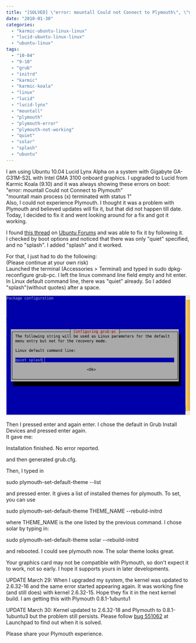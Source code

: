 ```yaml
---
title: "[SOLVED] \"error: mountall Could not Connect to Plymouth\", \"mountall main process (x) terminated with status 1\""
date: "2010-01-30"
categories: 
  - "karmic-ubuntu-linux-linux"
  - "lucid-ubuntu-linux-linux"
  - "ubuntu-linux"
tags: 
  - "10-04"
  - "9-10"
  - "grub"
  - "initrd"
  - "karmic"
  - "karmic-koala"
  - "linux"
  - "lucid"
  - "lucid-lynx"
  - "mountall"
  - "plymouth"
  - "plymouth-error"
  - "plymouth-not-working"
  - "quiet"
  - "solar"
  - "splash"
  - "ubuntu"
---
```


I am using Ubuntu 10.04 Lucid Lynx Alpha on a system with Gigabyte GA-G31M-S2L with Intel GMA 3100 onboard graphics. I upgraded to Lucid from Karmic Koala (9.10) and it was always showing these errors on boot:  
"error: mountall Could not Connect to Plymouth"  
"mountall main process (x) terminated with status 1"  
Also, I could not experience Plymouth. I thought it was a problem with Plymouth and believed updates will fix it, but that did not happen till date. Today, I decided to fix it and went looking around for a fix and got it working.  
  
I found [this thread](http://ubuntuforums.org/showthread.php?t=1357117) on [Ubuntu Forums](http://ubuntuforums.org/) and was able to fix it by following it.  
I checked by boot options and noticed that there was only "quiet" specified, and no "splash". I added "splash" and it worked.

For that, I just had to do the following:  
(Please continue at your own risk)  
Launched the terminal (Accessories > Terminal) and typed in sudo dpkg-reconfigure grub-pc. I left the linux command line field empty and hit enter.  
In Linux default command line, there was "quiet" already. So I added "splash"(without quotes) after a space.  

![](images/Screenshot-Terminal.png)

  
Then I pressed enter and again enter. I chose the default in Grub Install Devices and pressed enter again.  
It gave me:

Installation finished. No error reported.

and then generated grub.cfg.

Then, I typed in

sudo plymouth-set-default-theme --list

and pressed enter. It gives a list of installed themes for plymouth. To set, you can use

sudo plymouth-set-default-theme THEME\_NAME --rebuild-initrd

where THEME\_NAME is the one listed by the previous command. I chose solar by typing in:

sudo plymouth-set-default-theme solar --rebuild-initrd

and rebooted. I could see plymouth now. The solar theme looks great.

Your graphics card may not be compatible with Plymouth, so don't expect it to work, not so early. I hope it supports yours in later developments.

UPDATE March 29: When I upgraded my system, the kernel was updated to 2.6.32-16 and the same error started appearing again. It was working fine (and still does) with kernel 2.6.32-15. Hope they fix it in the next kernel build. I am getting this with Plymouth 0.8.1-1ubuntu1

UPDATE March 30: Kernel updated to 2.6.32-18 and Plymouth to 0.8.1-1ubuntu3 but the problem still persists. Please follow [bug 551062](https://bugs.launchpad.net/ubuntu/+source/plymouth/+bug/551062) at Launchpad to find out when it is solved.

Please share your Plymouth experience.
